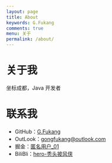 ```yaml
---
layout: page
title: About
keywords: G.Fukang
comments: true
menu: 关于
permalink: /about/
---
```


# 关于我

坐标成都，Java 开发者

# 联系我

- GitHub：[G.Fukang](<https://github.com/gongfukangEE>)
- OutLook：[gongfukang@outlook.com](gongfukang@outlook.com)
- 掘金：[匿名用户_01](<https://juejin.im/user/5b0a70c7f265da0dc9244c6c>)
- BiliBli：[hero-秃头披风侠](https://space.bilibili.com/76380419)